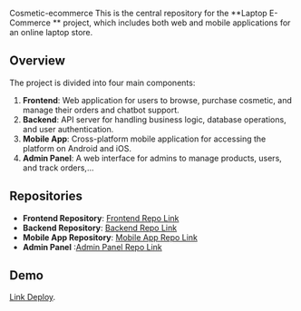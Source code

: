 Cosmetic-ecommerce
This is the central repository for the **Laptop E-Commerce ** project, which includes both web and mobile applications for an online laptop store.

## Overview
The project is divided into four main components:
1. **Frontend**: Web application for users to browse, purchase cosmetic, and manage their orders and chatbot support.
2. **Backend**: API server for handling business logic, database operations, and user authentication.
3. **Mobile App**: Cross-platform mobile application for accessing the platform on Android and iOS.
4. **Admin Panel**: A web interface for admins to manage products, users, and track orders,...


## Repositories
- **Frontend Repository**: [Frontend Repo Link](https://github.com/mduyen2505/FE-TTTN)
- **Backend Repository**: [Backend Repo Link](https://github.com/letham1612/TTTN)
- **Mobile App Repository**: [Mobile App Repo Link](https://github.com/mduyen2505/app_cosmetic)
-  **Admin Panel** :[Admin Panel Repo Link](https://github.com/VanManh201/TTTN-Project)

## Demo 
[Link Deploy](https://client-production-cc5e.up.railway.app/).
